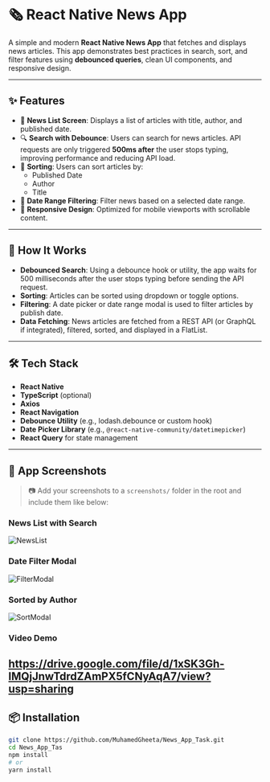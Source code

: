 # 🗞️ React Native News App

A simple and modern **React Native News App** that fetches and displays news articles. This app demonstrates best practices in search, sort, and filter features using **debounced queries**, clean UI components, and responsive design.

---

## ✨ Features

- 📜 **News List Screen**: Displays a list of articles with title, author, and published date.
- 🔍 **Search with Debounce**: Users can search for news articles. API requests are only triggered **500ms after** the user stops typing, improving performance and reducing API load.
- 🔽 **Sorting**: Users can sort articles by:
  - Published Date
  - Author
  - Title
- 📅 **Date Range Filtering**: Filter news based on a selected date range.
- 📱 **Responsive Design**: Optimized for mobile viewports with scrollable content.

---

## 🧠 How It Works

- **Debounced Search**: Using a debounce hook or utility, the app waits for 500 milliseconds after the user stops typing before sending the API request.
- **Sorting**: Articles can be sorted using dropdown or toggle options.
- **Filtering**: A date picker or date range modal is used to filter articles by publish date.
- **Data Fetching**: News articles are fetched from a REST API (or GraphQL if integrated), filtered, sorted, and displayed in a FlatList.

---

## 🛠️ Tech Stack

- **React Native**
- **TypeScript** (optional)
- **Axios**
- **React Navigation**
- **Debounce Utility** (e.g., lodash.debounce or custom hook)
- **Date Picker Library** (e.g., `@react-native-community/datetimepicker`)
- **React Query** for state management

---

## 📸 App Screenshots

> 📷 Add your screenshots to a `screenshots/` folder in the root and include them like below:

### News List with Search
![NewsList](https://github.com/user-attachments/assets/f9ee11c3-0536-47e7-acb2-310f52245f3d)

### Date Filter Modal
![FilterModal](https://github.com/user-attachments/assets/e5417b50-aac8-403c-97f4-7bc61250ff88)

### Sorted by Author
![SortModal](https://github.com/user-attachments/assets/328f0c97-d7e2-4b26-a6d0-f0fc7f31035f)

### Video Demo 
https://drive.google.com/file/d/1xSK3Gh-lMQjJnwTdrdZAmPX5fCNyAqA7/view?usp=sharing
---

## 📦 Installation

```bash
git clone https://github.com/MuhamedGheeta/News_App_Task.git
cd News_App_Tas
npm install
# or
yarn install
